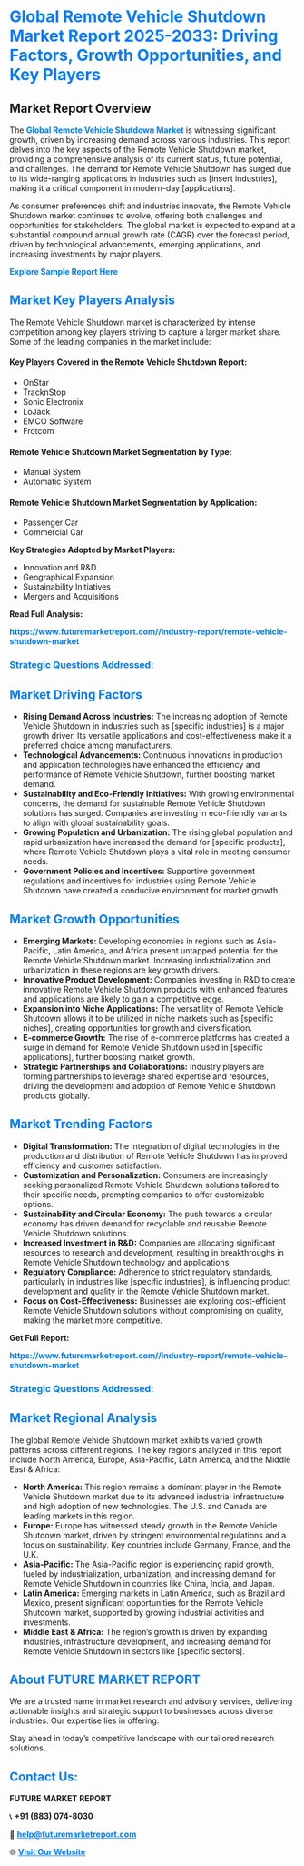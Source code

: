 <h1 style="color: #007BFF;">Global Remote Vehicle Shutdown Market Report 2025-2033: Driving Factors, Growth Opportunities, and Key Players</h1>

<section id="overview">
<h2>Market Report Overview</h2>
<p>The <a href="https://www.futuremarketreport.com//industry-report/remote-vehicle-shutdown-market" style="color: #007BFF; text-decoration: none;"><strong>Global Remote Vehicle Shutdown Market</strong></a> is witnessing significant growth, driven by increasing demand across various industries. This report delves into the key aspects of the Remote Vehicle Shutdown market, providing a comprehensive analysis of its current status, future potential, and challenges. The demand for Remote Vehicle Shutdown has surged due to its wide-ranging applications in industries such as [insert industries], making it a critical component in modern-day [applications].</p>
<p>As consumer preferences shift and industries innovate, the Remote Vehicle Shutdown market continues to evolve, offering both challenges and opportunities for stakeholders. The global market is expected to expand at a substantial compound annual growth rate (CAGR) over the forecast period, driven by technological advancements, emerging applications, and increasing investments by major players.</p>
</section>

<section id="overview">
<p><a href="https://www.futuremarketreport.com//request-sample/reportId=81764" style="color: #007BFF; text-decoration: none;"><strong>Explore Sample Report Here</strong></a></p>
</section>

<section id="key-players">
<h2 style="color: #007BFF;">Market Key Players Analysis</h2>
<p>The Remote Vehicle Shutdown market is characterized by intense competition among key players striving to capture a larger market share. Some of the leading companies in the market include:</p>
<h4>Key Players Covered in the Remote Vehicle Shutdown Report:</h4>
<ul><li>OnStar</li><li>TracknStop</li><li>Sonic Electronix</li><li>LoJack</li><li>EMCO Software</li><li>Frotcom</li></ul>
<h4>Remote Vehicle Shutdown Market Segmentation by Type:</h4>
<ul><li>Manual System</li><li>Automatic System</li></ul>

<h4>Remote Vehicle Shutdown Market Segmentation by Application:</h4>
<ul><li>Passenger Car</li><li>Commercial Car</li></ul>
<p><strong>Key Strategies Adopted by Market Players:</strong></p>
<ul>
<li>Innovation and R&D</li>
<li>Geographical Expansion</li>
<li>Sustainability Initiatives</li>
<li>Mergers and Acquisitions</li>
</ul>
</section>

<section>
<p><strong>Read Full Analysis: </strong></p><a href="https://www.futuremarketreport.com//industry-report/remote-vehicle-shutdown-market" style="color: #007BFF; text-decoration: none;"><strong>https://www.futuremarketreport.com//industry-report/remote-vehicle-shutdown-market</strong></a>
<h3 style="color: #007BFF;">Strategic Questions Addressed:</h3>
</section>

<section id="driving-factors">
<h2 style="color: #007BFF;">Market Driving Factors</h2>
<ul>
<li><strong>Rising Demand Across Industries:</strong> The increasing adoption of Remote Vehicle Shutdown in industries such as [specific industries] is a major growth driver. Its versatile applications and cost-effectiveness make it a preferred choice among manufacturers.</li>
<li><strong>Technological Advancements:</strong> Continuous innovations in production and application technologies have enhanced the efficiency and performance of Remote Vehicle Shutdown, further boosting market demand.</li>
<li><strong>Sustainability and Eco-Friendly Initiatives:</strong> With growing environmental concerns, the demand for sustainable Remote Vehicle Shutdown solutions has surged. Companies are investing in eco-friendly variants to align with global sustainability goals.</li>
<li><strong>Growing Population and Urbanization:</strong> The rising global population and rapid urbanization have increased the demand for [specific products], where Remote Vehicle Shutdown plays a vital role in meeting consumer needs.</li>
<li><strong>Government Policies and Incentives:</strong> Supportive government regulations and incentives for industries using Remote Vehicle Shutdown have created a conducive environment for market growth.</li>
</ul>
</section>

<section id="growth-opportunities">
<h2 style="color: #007BFF;">Market Growth Opportunities</h2>
<ul>
<li><strong>Emerging Markets:</strong> Developing economies in regions such as Asia-Pacific, Latin America, and Africa present untapped potential for the Remote Vehicle Shutdown market. Increasing industrialization and urbanization in these regions are key growth drivers.</li>
<li><strong>Innovative Product Development:</strong> Companies investing in R&D to create innovative Remote Vehicle Shutdown products with enhanced features and applications are likely to gain a competitive edge.</li>
<li><strong>Expansion into Niche Applications:</strong> The versatility of Remote Vehicle Shutdown allows it to be utilized in niche markets such as [specific niches], creating opportunities for growth and diversification.</li>
<li><strong>E-commerce Growth:</strong> The rise of e-commerce platforms has created a surge in demand for Remote Vehicle Shutdown used in [specific applications], further boosting market growth.</li>
<li><strong>Strategic Partnerships and Collaborations:</strong> Industry players are forming partnerships to leverage shared expertise and resources, driving the development and adoption of Remote Vehicle Shutdown products globally.</li>
</ul>
</section>

<section id="trending-factors">
<h2 style="color: #007BFF;">Market Trending Factors</h2>
<ul>
<li><strong>Digital Transformation:</strong> The integration of digital technologies in the production and distribution of Remote Vehicle Shutdown has improved efficiency and customer satisfaction.</li>
<li><strong>Customization and Personalization:</strong> Consumers are increasingly seeking personalized Remote Vehicle Shutdown solutions tailored to their specific needs, prompting companies to offer customizable options.</li>
<li><strong>Sustainability and Circular Economy:</strong> The push towards a circular economy has driven demand for recyclable and reusable Remote Vehicle Shutdown solutions.</li>
<li><strong>Increased Investment in R&D:</strong> Companies are allocating significant resources to research and development, resulting in breakthroughs in Remote Vehicle Shutdown technology and applications.</li>
<li><strong>Regulatory Compliance:</strong> Adherence to strict regulatory standards, particularly in industries like [specific industries], is influencing product development and quality in the Remote Vehicle Shutdown market.</li>
<li><strong>Focus on Cost-Effectiveness:</strong> Businesses are exploring cost-efficient Remote Vehicle Shutdown solutions without compromising on quality, making the market more competitive.</li>
</ul>
</section>

<section>
<p><strong>Get Full Report: </strong></p><a href="https://www.futuremarketreport.com//industry-report/remote-vehicle-shutdown-market" style="color: #007BFF; text-decoration: none;"><strong>https://www.futuremarketreport.com//industry-report/remote-vehicle-shutdown-market</strong></a>
<h3 style="color: #007BFF;">Strategic Questions Addressed:</h3>
</section>


<section id="regional-analysis">
<h2 style="color: #007BFF;">Market Regional Analysis</h2>
<p>The global Remote Vehicle Shutdown market exhibits varied growth patterns across different regions. The key regions analyzed in this report include North America, Europe, Asia-Pacific, Latin America, and the Middle East & Africa:</p>
<ul>
<li><strong>North America:</strong> This region remains a dominant player in the Remote Vehicle Shutdown market due to its advanced industrial infrastructure and high adoption of new technologies. The U.S. and Canada are leading markets in this region.</li>
<li><strong>Europe:</strong> Europe has witnessed steady growth in the Remote Vehicle Shutdown market, driven by stringent environmental regulations and a focus on sustainability. Key countries include Germany, France, and the U.K.</li>
<li><strong>Asia-Pacific:</strong> The Asia-Pacific region is experiencing rapid growth, fueled by industrialization, urbanization, and increasing demand for Remote Vehicle Shutdown in countries like China, India, and Japan.</li>
<li><strong>Latin America:</strong> Emerging markets in Latin America, such as Brazil and Mexico, present significant opportunities for the Remote Vehicle Shutdown market, supported by growing industrial activities and investments.</li>
<li><strong>Middle East & Africa:</strong> The region’s growth is driven by expanding industries, infrastructure development, and increasing demand for Remote Vehicle Shutdown in sectors like [specific sectors].</li>
</ul>
</section>

<footer>
<h2 style="color: #007BFF;">About FUTURE MARKET REPORT</h2>
<p>We are a trusted name in market research and advisory services, delivering actionable insights and strategic support to businesses across diverse industries. Our expertise lies in offering:</p>

<p>Stay ahead in today’s competitive landscape with our tailored research solutions.</p>

<h2 style="color: #007BFF;">Contact Us:</h2>
<p><strong>FUTURE MARKET REPORT</strong></p>
<p>📞 <strong>+91 (883) 074-8030</strong></p>
<p>📧 <strong><a href="mailto:help@futuremarketreport.com" style="color: #007BFF;">help@futuremarketreport.com</a></strong></p>
<p>🌐 <strong><a href="https://www.futuremarketreport.com/" style="color: #007BFF;">Visit Our Website</a></strong></p>
</footer>